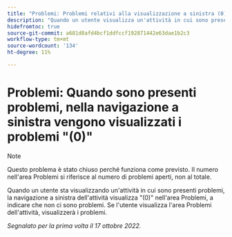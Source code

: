 ```yaml
---
title: "Problemi: Problemi relativi alla visualizzazione a sinistra (0) quando sono presenti problemi"
description: "Quando un utente visualizza un'attività in cui sono presenti problemi, nell'area Problemi viene visualizzato il menu di navigazione a sinistra dell'attività (0), a indicare che non vi sono problemi. Se l’utente visualizza l’area Problemi dell’attività, visualizzerà i problemi."
hidefromtoc: true
source-git-commit: a681d8afd4bcf1ddfccf192871442e63dae1b2c3
workflow-type: tm+mt
source-wordcount: '134'
ht-degree: 11%

---
```



# Problemi: Quando sono presenti problemi, nella navigazione a sinistra vengono visualizzati i problemi &quot;(0)&quot;

>[!NOTE]
>
>Questo problema è stato chiuso perché funziona come previsto. Il numero nell&#39;area Problemi si riferisce al numero di problemi aperti, non al totale.

Quando un utente sta visualizzando un&#39;attività in cui sono presenti problemi, la navigazione a sinistra dell&#39;attività visualizza &quot;(0)&quot; nell&#39;area Problemi, a indicare che non ci sono problemi. Se l&#39;utente visualizza l&#39;area Problemi dell&#39;attività, visualizzerà i problemi.

_Segnalato per la prima volta il 17 ottobre 2022._

